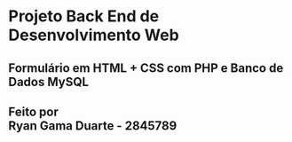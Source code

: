 <h1>Projeto Back End de Desenvolvimento Web</h1>
<h2>Formulário em HTML + CSS com PHP e Banco de Dados MySQL</h2>

<h2>Feito por<br>
Ryan Gama Duarte - 2845789<br>
